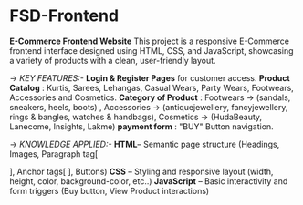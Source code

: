 # FSD-Frontend
**E-Commerce Frontend Website** 
This project is a responsive E-Commerce frontend interface designed using HTML, CSS, and JavaScript, showcasing a variety of products with a clean, user-friendly layout.

-> _KEY FEATURES:-_
**Login & Register Pages** for customer access.
**Product Catalog** : Kurtis, Sarees, Lehangas, Casual Wears, Party Wears, Footwears, Accessories and Cosmetics.
**Category of Product** : Footwears -> (sandals, sneakers, heels, boots) , Accessories -> (antiquejewellery, fancyjewellery, rings & bangles, watches & handbags), Cosmetics -> (HudaBeauty, Lanecome, Insights, Lakme)
**payment form** : "BUY" Button navigation. 

-> _KNOWLEDGE APPLIED:-_
 **HTML**– Semantic page structure (Headings, Images, Paragraph tag[<p> </p>], Anchor tags[<a> </a>], Buttons)
 **CSS** – Styling and responsive layout (width, height, color, background-color, etc..) 
 **JavaScript** – Basic interactivity and form triggers (Buy button, View Product interactions)
